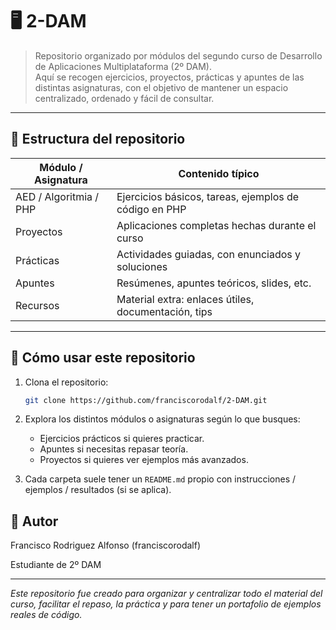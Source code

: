 

# 🖥️ 2-DAM

> Repositorio organizado por módulos del segundo curso de Desarrollo de Aplicaciones Multiplataforma (2º DAM).  
> Aquí se recogen ejercicios, proyectos, prácticas y apuntes de las distintas asignaturas, con el objetivo de mantener un espacio centralizado, ordenado y fácil de consultar.

---

## 📁 Estructura del repositorio

| Módulo / Asignatura | Contenido típico |
|---------------------|------------------|
| AED / Algoritmia / PHP | Ejercicios básicos, tareas, ejemplos de código en PHP |
| Proyectos           | Aplicaciones completas hechas durante el curso |
| Prácticas           | Actividades guiadas, con enunciados y soluciones |
| Apuntes             | Resúmenes, apuntes teóricos, slides, etc. |
| Recursos            | Material extra: enlaces útiles, documentación, tips |

---

## 🚀 Cómo usar este repositorio

1. Clona el repositorio:

    ```bash
   git clone https://github.com/franciscorodalf/2-DAM.git
   ```

2. Explora los distintos módulos o asignaturas según lo que busques:

   * Ejercicios prácticos si quieres practicar.
   * Apuntes si necesitas repasar teoría.
   * Proyectos si quieres ver ejemplos más avanzados.

3. Cada carpeta suele tener un `README.md` propio con instrucciones / ejemplos / resultados (si se aplica).


## 👤 Autor

Francisco Rodriguez Alfonso (franciscorodalf)

Estudiante de 2º DAM

---

*Este repositorio fue creado para organizar y centralizar todo el material del curso, facilitar el repaso, la práctica y para tener un portafolio de ejemplos reales de código.*

